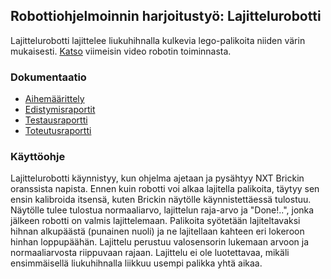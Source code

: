 ## Robottiohjelmoinnin harjoitustyö: Lajittelurobotti

Lajittelurobotti lajittelee liukuhihnalla kulkevia lego-palikoita niiden värin mukaisesti. [Katso](https://www.dropbox.com/s/vsh96c9fxojkvdj/MVI_7978.MOV?dl=0) viimeisin video robotin toiminnasta.

### Dokumentaatio
* [Aihemäärittely](dokumentaatio/aihemaarittely.md)
* [Edistymisraportit](dokumentaatio/edistymisraportit)
* [Testausraportti](dokumentaatio/testausdokumentti.md)
* [Toteutusraportti](dokumentaatio/toteutusraportti.md)

### Käyttöohje
Lajittelurobotti käynnistyy, kun ohjelma ajetaan ja pysähtyy NXT Brickin oranssista napista. Ennen kuin robotti voi alkaa lajitella palikoita, täytyy sen ensin kalibroida itsensä, kuten Brickin näytölle käynnistettäessä tulostuu. Näytölle tulee tulostua normaaliarvo, lajittelun raja-arvo ja "Done!..", jonka jälkeen robotti on valmis lajittelemaan. Palikoita syötetään lajiteltavaksi hihnan alkupäästä (punainen nuoli) ja ne lajitellaan kahteen eri lokeroon hinhan loppupäähän. Lajittelu perustuu valosensorin lukemaan arvoon ja normaaliarvosta riippuvaan rajaan. Lajittelu ei ole luotettavaa, mikäli ensimmäisellä liukuhihnalla liikkuu usempi palikka yhtä aikaa. 
